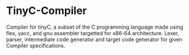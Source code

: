 # TinyC-Compiler
Compiler for tinyC, a subset of the C programming language made using flex,
yacc, and gnu assembler targetted for x86-64 architecture.
Lexer, parser, intermediate code generator and target code
generator for given Compiler specifications.
